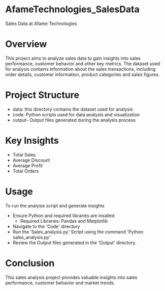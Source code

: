 
# AfameTechnologies_SalesData
Sales Data at Afame Technologies 
# Overview 
This project aims to analyze sales data to gain insights into sales performance, customer behavior and other key metrics. The dataset used for analysis contains information about the sales transactions, including order details, customer information, product categories and sales figures.
# Project Structure
- data: this directory contains the dataset used for analysis
- code: Python scripts used for data analysis and visualization
- output- Output files generated during the analysis process

# Key Insights
- Total Sales
- Average Discount
- Average Profit
- Total Orders

 # Usage
 To run the analysis script and generate insights
 - Ensure Python and required libraries are insalled
   - Required Libraries: Pandas and Matplotlib
 - Navigate to the 'Code' directory
 - Run the 'Sales_analysis.py' Script using the command 'Python sales_analysis.py'
 - Review the Output files generated in the 'Output' directory.
# Conclusion
This sales analysis project provides valuable insights into sales performance, customer behavior and market trends.

